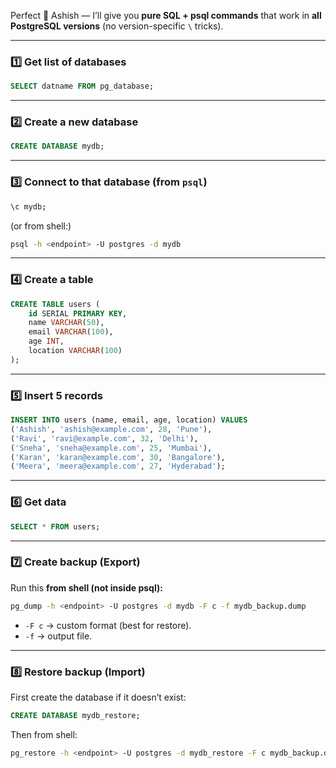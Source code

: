Perfect 🚀 Ashish — I’ll give you **pure SQL + psql commands** that work in **all PostgreSQL versions** (no version-specific `\` tricks).

---

### 1️⃣ **Get list of databases**

```sql
SELECT datname FROM pg_database;
```

---

### 2️⃣ **Create a new database**

```sql
CREATE DATABASE mydb;
```

---

### 3️⃣ **Connect to that database** (from `psql`)

```bash
\c mydb;
```

(or from shell:)

```bash
psql -h <endpoint> -U postgres -d mydb
```

---

### 4️⃣ **Create a table**

```sql
CREATE TABLE users (
    id SERIAL PRIMARY KEY,
    name VARCHAR(50),
    email VARCHAR(100),
    age INT,
    location VARCHAR(100)
);
```

---

### 5️⃣ **Insert 5 records**

```sql
INSERT INTO users (name, email, age, location) VALUES
('Ashish', 'ashish@example.com', 28, 'Pune'),
('Ravi', 'ravi@example.com', 32, 'Delhi'),
('Sneha', 'sneha@example.com', 25, 'Mumbai'),
('Karan', 'karan@example.com', 30, 'Bangalore'),
('Meera', 'meera@example.com', 27, 'Hyderabad');
```

---

### 6️⃣ **Get data**

```sql
SELECT * FROM users;
```

---

### 7️⃣ **Create backup (Export)**

Run this **from shell (not inside psql):**

```bash
pg_dump -h <endpoint> -U postgres -d mydb -F c -f mydb_backup.dump
```

* `-F c` → custom format (best for restore).
* `-f` → output file.

---

### 8️⃣ **Restore backup (Import)**

First create the database if it doesn’t exist:

```sql
CREATE DATABASE mydb_restore;
```

Then from shell:

```bash
pg_restore -h <endpoint> -U postgres -d mydb_restore -F c mydb_backup.dump
```

